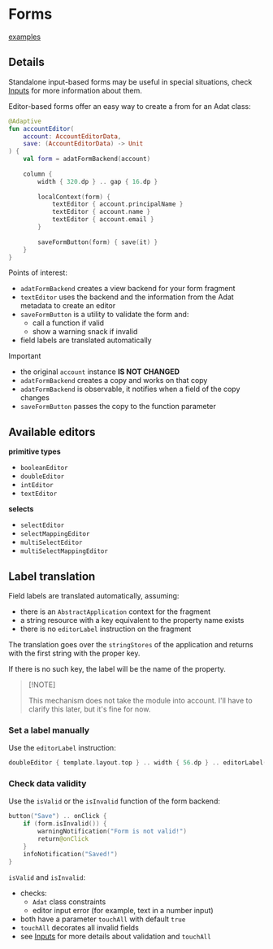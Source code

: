 # Forms

[examples](actualize://example-group?name=form)

## Details

Standalone input-based forms may be useful in special situations, check [Inputs](guide://)
for more information about them.

Editor-based forms offer an easy way to create a from for an Adat class:

```kotlin
@Adaptive
fun accountEditor(
    account: AccountEditorData,
    save: (AccountEditorData) -> Unit
) {
    val form = adatFormBackend(account)
    
    column {
        width { 320.dp } .. gap { 16.dp }
    
        localContext(form) {
            textEditor { account.principalName }
            textEditor { account.name }
            textEditor { account.email }
        }
    
        saveFormButton(form) { save(it) }    
    }
}
```

Points of interest:

* `adatFormBackend` creates a view backend for your form fragment
* `textEditor` uses the backend and the information from the Adat metadata to create an editor
* `saveFormButton` is a utility to validate the form and:
  * call a function if valid
  * show a warning snack if invalid
* field labels are translated automatically

> [!IMPORTANT]
> 
> * the original `account` instance **IS NOT CHANGED**
> * `adatFormBackend` creates a copy and works on that copy
> * `adatFormBackend` is observable, it notifies when a field of the copy changes
> * `saveFormButton` passes the copy to the function parameter 
>

## Available editors

**primitive types**

* `booleanEditor`
* `doubleEditor`
* `intEditor`
* `textEditor`

**selects**

* `selectEditor`
* `selectMappingEditor`
* `multiSelectEditor`
* `multiSelectMappingEditor`

## Label translation

Field labels are translated automatically, assuming:

* there is an `AbstractApplication` context for the fragment
* a string resource with a key equivalent to the property name exists
* there is no `editorLabel` instruction on the fragment

The translation goes over the `stringStores` of the application and
returns with the first string with the proper key.

If there is no such key, the label will be the name of the property.

>
> [!NOTE]
>
> This mechanism does not take the module into account. I'll have to clarify this
> later, but it's fine for now.
>

### Set a label manually

Use the `editorLabel` instruction:

```kotlin
doubleEditor { template.layout.top } .. width { 56.dp } .. editorLabel("TOP")
```

### Check data validity

Use the `isValid` or the `isInvalid` function of the form backend:

```kotlin
button("Save") .. onClick {
    if (form.isInvalid()) {
        warningNotification("Form is not valid!")
        return@onClick
    }
    infoNotification("Saved!")
}
```

`isValid` and `isInvalid`:

- checks:
  - `Adat` class constraints
  - editor input error (for example, text in a number input)
- both have a parameter `touchAll` with default `true`
- `touchAll` decorates all invalid fields
- see [Inputs](guide://) for more details about validation and `touchAll`
